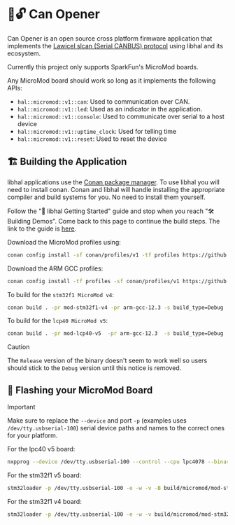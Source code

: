 # 🥫🔓 Can Opener

Can Opener is an open source cross platform firmware application that
implements the [Lawicel slcan (Serial CANBUS) protocol](https://www.canusb.com/files/canusb_manual.pdf) using libhal and its ecosystem.

Currently this project only supports SparkFun's MicroMod boards.

Any MicroMod board should work so long as it implements the following APIs:

- `hal::micromod::v1::can`: Used to communication over CAN.
- `hal::micromod::v1::led`: Used as an indicator in the application.
- `hal::micromod::v1::console`: Used to communicate over serial to a host device
- `hal::micromod::v1::uptime_clock`: Used for telling time
- `hal::micromod::v1::reset`: Used to reset the device

## 🏗️ Building the Application

libhal applications use the [Conan package manager](https://conan.io/center). To
use libhal you will need to install conan. Conan and libhal will handle
installing the appropriate compiler and build systems for you. No need to
install them yourself.

Follow the "🚀 libhal Getting Started" guide and stop when you reach
"🛠️ Building Demos". Come back to this page to continue the build steps. The
link to the guide is [here](https://libhal.github.io/getting_started/).

Download the MicroMod profiles using:

```bash
conan config install -sf conan/profiles/v1 -tf profiles https://github.com/libhal/libhal-micromod.git
```

Download the ARM GCC profiles:

```bash
conan config install -tf profiles -sf conan/profiles/v1 https://github.com/libhal/arm-gnu-toolchain.git
```

To build for the `stm32f1 MicroMod v4`:

```bash
conan build . -pr mod-stm32f1-v4 -pr arm-gcc-12.3 -s build_type=Debug
```

To build for the `lcp40 MicroMod v5`:

```bash
conan build . -pr mod-lcp40-v5  -pr arm-gcc-12.3  -s build_type=Debug
```

> [!CAUTION]
> The `Release` version of the binary doesn't seem to work well so users should
> stick to the `Debug` version until this notice is removed.

## 💾 Flashing your MicroMod Board

> [!IMPORTANT]
> Make sure to replace the `--device` and port `-p` (examples uses
> `/dev/tty.usbserial-100`) serial device paths and names to the correct
> ones for your platform.

For the lpc40 v5 board:

```bash
nxpprog --device /dev/tty.usbserial-100 --control --cpu lpc4078 --binary build/micromod/mod-lpc40-v5/Debug/app.elf.bin
```

For the stm32f1 v5 board:

```bash
stm32loader -p /dev/tty.usbserial-100 -e -w -v -B build/micromod/mod-stm32f1-v4/Debug/app.elf.bin
```

For the stm32f1 v4 board:

```bash
stm32loader -p /dev/tty.usbserial-100 -e -w -v build/micromod/mod-stm32f1-v4/Debug/app.elf.bin
```
